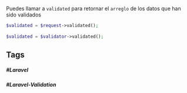 Puedes llamar a `validated` para retornar el `arreglo` de los datos que han sido validados

```php
$validated = $request->validated();
 
$validated = $validator->validated();
```

## Tags

##### #Laravel
##### #Laravel-Validation